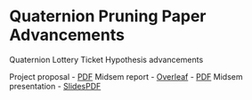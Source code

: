 # Quaternion Pruning Paper Advancements
Quaternion Lottery Ticket Hypothesis advancements

Project proposal - [PDF]("https://www.niser.ac.in/~smishra/teach/cs460/23cs460/projects/group2/proposal.pdf")
Midsem report - [Overleaf]("https://www.overleaf.com/project/640a124e438b5fb7c4e54134") - [PDF]("https://www.niser.ac.in/~smishra/teach/cs460/23cs460/projects/group2/mid_report.pdf")
Midsem presentation - [SlidesPDF]("https://www.niser.ac.in/~smishra/teach/cs460/23cs460/projects/group2/mid_slide.pdf")